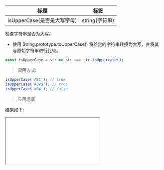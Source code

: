 | 标题                        | 标签           |
| --------------------------- | -------------- |
| isUpperCase(是否是大写字母) | string(字符串) |

检查字符串是否为大写。

- 使用 String.prototype.toUpperCase() 将给定的字符串转换为大写，并将其与原始字符串进行比较。

```js
const isUpperCase = str => str === str.toUppercase();
```

> 调用方式:

```js
isUpperCase('ABC'); // true
isUpperCase('A3@$'); // true
isUpperCase('aB4'); // false
```

> 应用场景

<div class="code-editor" data-url="codes/javascript/html/isUpperCase.html" data-language="html"></div>

结果如下:

<iframe src="codes/javascript/html/isUpperCase.html"></iframe>
